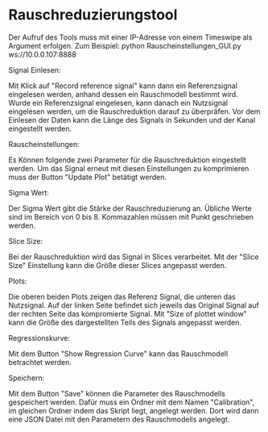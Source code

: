 # Rauschreduzierungstool
 
 Der Aufruf des Tools muss mit einer IP-Adresse von einem Timeswipe als Argument erfolgen. Zum Beispiel: python Rauscheinstellungen_GUI.py ws://10.0.0.107:8888
 
 Signal Einlesen: 
 
 Mit Klick auf "Record reference signal" kann dann ein Referenzsignal eingelesen werden, anhand dessen ein Rauschmodell bestimmt wird. Wurde ein Referenzsignal eingelesen, kann danach ein Nutzsignal eingelesen werden, um die Rauschreduktion darauf zu überpräfen. Vor dem Einlesen der Daten kann die Länge des Signals in Sekunden und der Kanal eingestellt werden.
 
 Rauscheinstellungen:
 
 Es Können folgende zwei Parameter für die Rauschreduktion eingestellt werden. Um das Signal erneut mit diesen Einstellungen zu komprimieren muss der Button "Update Plot" betätigt werden.
 
 Sigma Wert:
 
 Der Sigma Wert gibt die Stärke der Rauschreduzierung an. Übliche Werte sind im Bereich von 0 bis 8. Kommazahlen müssen mit Punkt geschrieben werden.
 
 Slice Size:
 
 Bei der Rauschreduktion wird das Signal in Slices verarbeitet. Mit der "Slice Size" Einstellung kann die Größe dieser Slices angepasst werden.
 
 Plots:
 
 Die oberen beiden Plots zeigen das Referenz Signal, die unteren das Nutzsignal. Auf der linken Seite befindet sich jeweils das Original Signal auf der rechten Seite das kompromierte Signal. Mit "Size of plottet window" kann die Größe des dargestellten Teils des Signals angepasst werden.
 
 Regressionskurve:
 
 Mit dem Button "Show Regression Curve" kann das Rauschmodell betrachtet werden.
 
 Speichern:
 
 Mit dem Button "Save" können die Parameter des Rauschmodells gespeichert werden. Dafür muss ein Ordner mit dem Namen "Calibration", im gleichen Ordner indem das Skript liegt, angelegt werden. Dort wird dann eine JSON Datei mit den Parametern des Rauschmodells angelegt.

